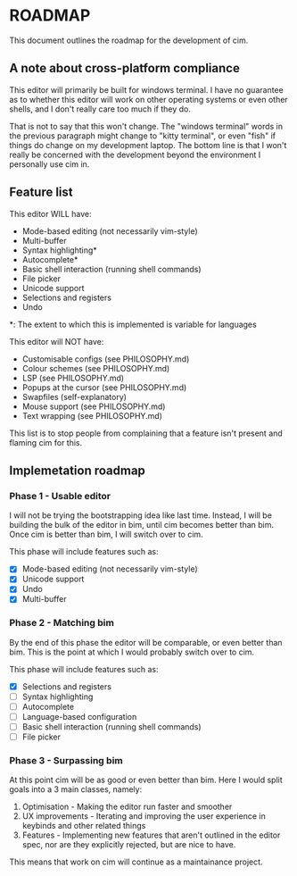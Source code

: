 # ROADMAP

This document outlines the roadmap for the development of cim.

## A note about cross-platform compliance

This editor will primarily be built for windows terminal. I have no guarantee as
to whether this editor will work on other operating systems or even other
shells, and I don't really care too much if they do.

That is not to say that this won't change. The "windows terminal" words in the
previous paragraph might change to "kitty terminal", or even "fish" if things do
change on my development laptop. The bottom line is that I won't really be
concerned with the development beyond the environment I personally use cim in.

## Feature list

This editor WILL have:

- Mode-based editing (not necessarily vim-style)
- Multi-buffer
- Syntax highlighting*
- Autocomplete*
- Basic shell interaction (running shell commands)
- File picker
- Unicode support
- Selections and registers
- Undo

*: The extent to which this is implemented is variable for languages

This editor will NOT have:

- Customisable configs (see PHILOSOPHY.md)
- Colour schemes (see PHILOSOPHY.md)
- LSP (see PHILOSOPHY.md)
- Popups at the cursor (see PHILOSOPHY.md)
- Swapfiles (self-explanatory)
- Mouse support (see PHILOSOPHY.md)
- Text wrapping (see PHILOSOPHY.md)

This list is to stop people from complaining that a feature isn't present and
flaming cim for this.

## Implemetation roadmap

### Phase 1 - Usable editor

I will not be trying the bootstrapping idea like last time. Instead, I will be
building the bulk of the editor in bim, until cim becomes better than bim. Once
cim is better than bim, I will switch over to cim.

This phase will include features such as:

- [X] Mode-based editing (not necessarily vim-style)
- [X] Unicode support
- [X] Undo
- [X] Multi-buffer

### Phase 2 - Matching bim

By the end of this phase the editor will be comparable, or even better than bim.
This is the point at which I would probably switch over to cim.

This phase will include features such as:

- [X] Selections and registers
- [ ] Syntax highlighting
- [ ] Autocomplete
- [ ] Language-based configuration
- [ ] Basic shell interaction (running shell commands)
- [ ] File picker

### Phase 3 - Surpassing bim

At this point cim will be as good or even better than bim. Here I would split
goals into a 3 main classes, namely:

1. Optimisation - Making the editor run faster and smoother
2. UX improvements - Iterating and improving the user experience in keybinds and
other related things
3. Features - Implementing new features that aren't outlined in the editor spec,
nor are they explicitly rejected, but are nice to have.

This means that work on cim will continue as a maintainance project.
